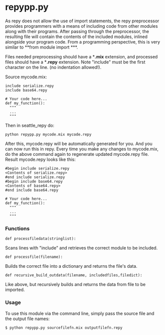 # repypp.py

As repy does not allow the use of import statements, the repy preprocessor provides programmers with a means of including code from other modules along with their programs.  After passing through the preprocessor, the resulting file will contain the contents of the included modules, inlined alongside your program code.  From a programming perspective, this is very similar to **from module import ***.

Files needed preprocessing should have a ***.mix** extension, and processed files should have a ***.repy** extension. Note "include" must be the first character on the line. (no indentation allowed!).

Source mycode.mix:
```repy
include serialize.repy
include base64.repy

# Your code here...
def my_function():
  """
  ...
  """
```

Then in seattle_repy do:

```python repypp.py mycode.mix mycode.repy```

After this, mycode.repy will be automatically generated for you. And you can now run this in repy. Every time you make any changes to mycode.mix, do the above command again to regenerate updated mycode.repy file. Result mycode.repy looks like this:

```repy
#begin include serialize.repy
<Contents of serialize.repy>
#end include serialize.repy
#begin include base64.repy
<Contents of base64.repy>
#end include base64.repy

# Your code here...
def my_function():
  """
  ...
  """
```

### Functions

```
def processfiledata(stringlist):
```
   Scans lines with "include" and retrieves the correct module to be included.
 
 
```
def processfile(filename):
```
   Builds the correct file into a dictionary and returns the file's data.
 
 
```
def recursive_build_outdata(filename, includedfiles,filedict):
```
   Like above, but recursively builds and returns the data from file to be imported.

 
 

### Usage

To use this module via the command line, simply pass the source file and the output file names:
```sh
$ python repypp.py sourcefilefn.mix outputfilefn.repy
```